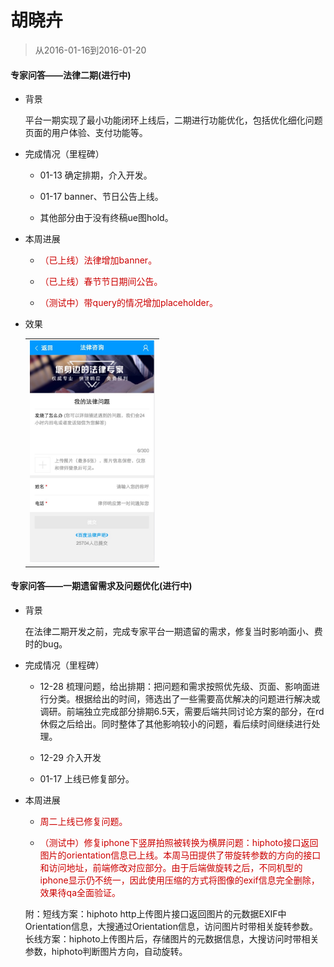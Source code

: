 # 胡晓卉

> 从2016-01-16到2016-01-20

#### 专家问答——法律二期(进行中)

- 背景

    平台一期实现了最小功能闭环上线后，二期进行功能优化，包括优化细化问题页面的用户体验、支付功能等。

- 完成情况（里程碑）

    - 01-13 确定排期，介入开发。

    - 01-17 banner、节日公告上线。

    - 其他部分由于没有终稿ue图hold。

- 本周进展

    - <p style="color:#c00">（已上线）法律增加banner。</p>

    - <p style="color:#c00">（已上线）春节节日期间公告。</p>
   
    - <p style="color:#c00">（测试中）带query的情况增加placeholder。</p>

- 效果

    <table>
        <tr>
            <td>
                <img src="../2017-01-20/img/huxiaohui02/hxh34.png" width="200px">
            </td>
        </tr>
    </table>

#### 专家问答——一期遗留需求及问题优化(进行中)

- 背景

    在法律二期开发之前，完成专家平台一期遗留的需求，修复当时影响面小、费时的bug。

- 完成情况（里程碑）

    - 12-28 梳理问题，给出排期：把问题和需求按照优先级、页面、影响面进行分类。根据给出的时间，筛选出了一些需要高优解决的问题进行解决或调研。前端独立完成部分排期6.5天，需要后端共同讨论方案的部分，在rd休假之后给出。同时整体了其他影响较小的问题，看后续时间继续进行处理。

    - 12-29 介入开发

    - 01-17 上线已修复部分。

- 本周进展

    - <p style="color:#c00">周二上线已修复问题。</p>

    - <p style="color:#c00">（测试中）修复iphone下竖屏拍照被转换为横屏问题：hiphoto接口返回图片的orientation信息已上线。本周马田提供了带旋转参数的方向的接口和访问地址，前端修改对应部分。由于后端做旋转之后，不同机型的iphone显示仍不统一，因此使用压缩的方式将图像的exif信息完全删除，效果待qa全面验证。</p>
    附：短线方案：hiphoto  http上传图片接口返回图片的元数据EXIF中Orientation信息，大搜通过Orientation信息，访问图片时带相关旋转参数。
    长线方案：hiphoto上传图片后，存储图片的元数据信息，大搜访问时带相关参数，hiphoto判断图片方向，自动旋转。